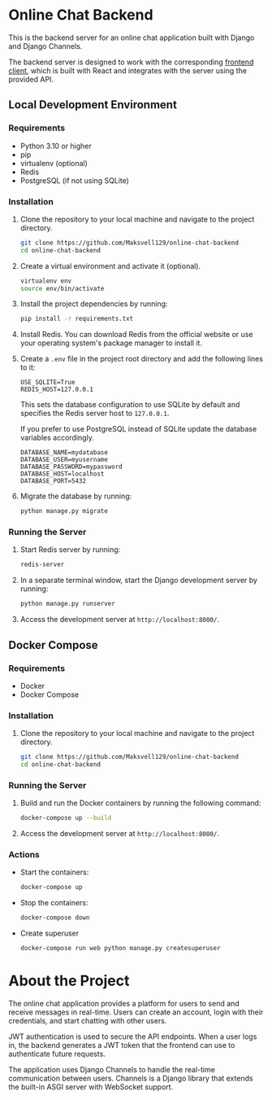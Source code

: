 # Online Chat Backend

This is the backend server for an online chat application
built with Django and Django Channels.

The backend server is designed to work with the
corresponding [frontend client](https://github.com/Maksvell129/online-chat-frontend),
which is built with React and integrates with the server using the provided API.

## Local Development Environment

### Requirements

* Python 3.10 or higher
* pip
* virtualenv (optional)
* Redis
* PostgreSQL (if not using SQLite)

### Installation

1. Clone the repository to your local machine and navigate to the project directory.
    ```bash
    git clone https://github.com/Maksvell129/online-chat-backend
    cd online-chat-backend
    ```
2. Create a virtual environment and activate it (optional).
    ```bash
    virtualenv env
    source env/bin/activate
    ```
3. Install the project dependencies by running:
    ```bash
    pip install -r requirements.txt
    ```
4. Install Redis. You can download Redis from the official website or use your operating system's package manager to install it.
5. Create a `.env` file in the project root directory and add the following lines to it:
    ```
    USE_SQLITE=True
    REDIS_HOST=127.0.0.1
    ```
    This sets the database configuration to use SQLite by default and specifies the Redis server host to `127.0.0.1`.
    
    If you prefer to use PostgreSQL instead of SQLite update the database variables accordingly.
    ```
    DATABASE_NAME=mydatabase
    DATABASE_USER=myusername
    DATABASE_PASSWORD=mypassword
    DATABASE_HOST=localhost
    DATABASE_PORT=5432
    ```
6. Migrate the database by running:
    ```bash
    python manage.py migrate
    ```

### Running the Server

1. Start Redis server by running:
    ```bash
    redis-server
    ```
2. In a separate terminal window, start the Django development server by running:
    ```bash
    python manage.py runserver
    ```
3. Access the development server at `http://localhost:8000/`.

## Docker Compose

### Requirements

* Docker
* Docker Compose

### Installation

1. Clone the repository to your local machine and navigate to the project directory.
    ```bash
    git clone https://github.com/Maksvell129/online-chat-backend
    cd online-chat-backend
    ```

### Running the Server

1. Build and run the Docker containers by running the following command:
    ```bash
    docker-compose up --build
    ```

2. Access the development server at `http://localhost:8000/`.


### Actions

* Start the containers:
    ```bash
    docker-compose up
    ```
* Stop the containers:
    ```bash
    docker-compose down
    ```
* Create superuser
   ```bash
   docker-compose run web python manage.py createsuperuser
   ```

# About the Project

The online chat application provides a platform for users 
to send and receive messages in real-time. 
Users can create an account, login with their credentials,
and start chatting with other users.

JWT authentication is used to secure the API endpoints.
When a user logs in, the backend generates a JWT token
that the frontend can use to authenticate future requests.

The application uses Django Channels to handle the real-time communication between users.
Channels is a Django library that extends the built-in ASGI server with WebSocket support.
